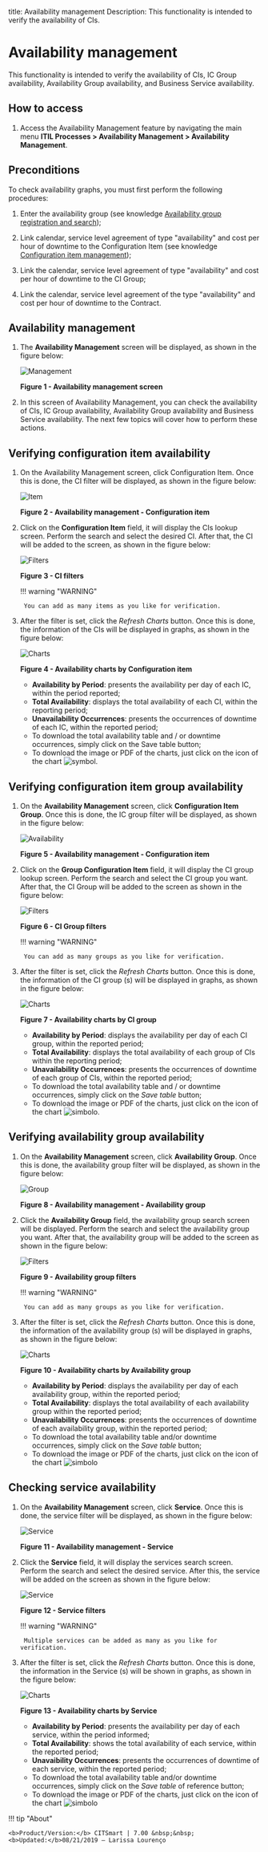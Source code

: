title: Availability management
Description: This functionality is intended to verify the availability of CIs.
# Availability management

This functionality is intended to verify the availability of CIs, IC Group availability, Availability Group availability, and 
Business Service availability.

How to access
--------------

1. Access the Availability Management feature by navigating the main menu 
**ITIL Processes > Availability Management > Availability Management**.

Preconditions
---------------

To check availability graphs, you must first perform the following procedures:

1. Enter the availability group (see knowledge [Availability group registration and search](/en-us/citsmart-platform-7/processes/availability/availability-group.html));

2. Link calendar, service level agreement of type "availability" and cost per hour of downtime to the Configuration Item (see knowledge [Configuration item management](/en-us/citsmart-platform-7/processes/configuration/IC-management.html));

3. Link the calendar, service level agreement of type "availability" and cost per hour of downtime to the CI Group;

4. Link the calendar, service level agreement of the type "availability" and cost per hour of downtime to the Contract.

Availability management
----------------------------

1. The **Availability Management** screen will be displayed, as shown in the figure below:


    ![Management](images/management.img1.jpg)

    **Figure 1 - Availability management screen**

2. In this screen of Availability Management, you can check the availability of CIs, IC Group availability, Availability Group 
availability and Business Service availability. The next few topics will cover how to perform these actions.

Verifying configuration item availability
-------------------------------------------------------

1. On the Availability Management screen, click Configuration Item. Once this is done, the CI filter will be displayed, as shown in the figure below:

    ![Item](images/management.img2.jpg)

    **Figure 2 - Availability management - Configuration item**

2. Click on the **Configuration Item** field, it will display the CIs lookup screen. Perform the search and select the desired 
CI. After that, the CI will be added to the screen, as shown in the figure below:


    ![Filters](images/management.img3.jpg)

    **Figure 3 - CI filters**

    !!! warning "WARNING"
    
        You can add as many items as you like for verification.
        
3. After the filter is set, click the *Refresh Charts* button. Once this is done, the information of the CIs will be displayed 
in graphs, as shown in the figure below:


    ![Charts](images/management.img4.jpg)

    **Figure 4 - Availability charts by Configuration item**

    - **Availability by Period**: presents the availability per day of each IC, within the period reported;
    - **Total Availability**: displays the total availability of each CI, within the reporting period;
    - **Unavailability Occurrences**: presents the occurrences of downtime of each IC, within the reported period;
    - To download the total availability table and / or downtime occurrences, simply click on the Save table button;
    - To download the image or PDF of the charts, just click on the icon of the chart ![symbol](images/simb-menu.jpg).
    
Verifying configuration item group availability
----------------------------------------------------------------

1. On the **Availability Management** screen, click **Configuration Item Group**. Once this is done, the IC group filter will 
be displayed, as shown in the figure below:

    ![Availability](images/management.img5.jpg)

    **Figure 5 - Availability management - Configuration item**

2. Click on the **Group Configuration Item** field, it will display the CI group lookup screen. Perform the search and select 
the CI group you want. After that, the CI Group will be added to the screen as shown in the figure below:

    ![Filters](images/management.img6.jpg)

    **Figure 6 - CI Group filters**

    !!! warning "WARNING"
    
        You can add as many groups as you like for verification.
        
3. After the filter is set, click the *Refresh Charts* button. Once this is done, the information of the CI group (s) will be 
displayed in graphs, as shown in the figure below:

    ![Charts](images/management.img7.jpg)

    **Figure 7 - Availability charts by CI group**

    - **Availability by Period**: displays the availability per day of each CI group, within the reported period;
    - **Total Availability**: displays the total availability of each group of CIs within the reporting period;
    - **Unavailability Occurrences**: presents the occurrences of downtime of each group of CIs, within the reported period;
    - To download the total availability table and / or downtime occurrences, simply click on the *Save table* button;
    - To download the image or PDF of the charts, just click on the icon of the chart ![simbolo](images/simb-menu.jpg).

Verifying availability group availability
--------------------------------------------

1. On the **Availability Management** screen, click **Availability Group**. Once this is done, the availability group filter 
will be displayed, as shown in the figure below:

    ![Group](images/management.img8.jpg)

    **Figure 8 - Availability management - Availability group**

2. Click the **Availability Group** field, the availability group search screen will be displayed. Perform the search and 
select the availability group you want. After that, the availability group will be added to the screen as shown in the figure 
below:

    ![Filters](images/management.img9.jpg)

    **Figure 9 - Availability group filters**

    !!! warning "WARNING"
    
        You can add as many groups as you like for verification.
       
3. After the filter is set, click the *Refresh Charts* button. Once this is done, the information of the availability group 
(s) will be displayed in graphs, as shown in the figure below:

    ![Charts](images/management.img10.jpg)

    **Figure 10 - Availability charts by Availability group**

    - **Availability by Period**: displays the availability per day of each availability group, within the reported period;
    - **Total Availability**: displays the total availability of each availability group within the reported period;
    - **Unavailability Occurrences**: presents the occurrences of downtime of each availability group, within the reported 
    period;
    - To download the total availability table and/or downtime occurrences, simply click on the *Save table* button;
    - To download the image or PDF of the charts, just click on the icon of the chart ![simbolo](images/simb-menu.jpg)

Checking service availability
-------------------------------------------

1. On the **Availability Management** screen, click **Service**. Once this is done, the service filter will be displayed, as shown in the figure below:

    ![Service](images/management.img11.jpg)

    **Figure 11 - Availability management - Service**

2. Click the **Service** field, it will display the services search screen. Perform the search and select the desired service. 
After this, the service will be added on the screen as shown in the figure below:

    ![Service](images/management.img12.jpg)
    
    **Figure 12 - Service filters**

    !!! warning "WARNING"
    
        Multiple services can be added as many as you like for verification.
       
3. After the filter is set, click the *Refresh Charts* button. Once this is done, the information in the Service (s) will be 
shown in graphs, as shown in the figure below:

    ![Charts](images/management.img13.jpg)

    **Figure 13 - Availability charts by Service**

    - **Availability by Period**: presents the availability per day of each service, within the period informed;
    - **Total Availability**: shows the total availability of each service, within the reported period;
    - **Unavaibility Occurrences**: presents the occurrences of downtime of each service, within the reported period;
    - To download the total availability table and/or downtime occurrences, simply click on the *Save table* of reference 
    button;
    - To download the image or PDF of the charts, just click on the icon of the chart ![simbolo](images/simb-menu.jpg)

!!! tip "About"

    <b>Product/Version:</b> CITSmart | 7.00 &nbsp;&nbsp;
    <b>Updated:</b>08/21/2019 – Larissa Lourenço
